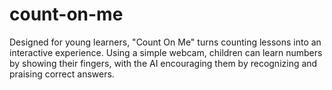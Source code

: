 # count-on-me
Designed for young learners, "Count On Me" turns counting lessons into an interactive experience. Using a simple webcam, children can learn numbers by showing their fingers, with the AI encouraging them by recognizing and praising correct answers.
